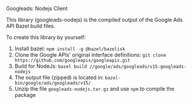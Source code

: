 Googleads: Nodejs Client

This library (googleads-nodejs) is the compiled output of the Google Ads API Bazel build files.

To create this library by yourself:

1. Install bazel: `npm install -g @bazel/bazelisk`
2. Clone the Google APIs' original interface definitions: `git clone https://github.com/googleapis/googleapis.git`
3. Build for NodeJs: `bazel build //google/ads/googleads/v15:googleads-nodejs`
4. The output file (zipped) is located in: `bazel-bin/google/ads/googleads/v15/`
5. Unzip the file `googleads-nodejs.tar.gz` and use `npm` to compile the package
